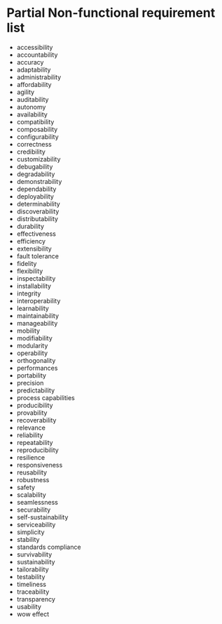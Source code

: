 # Partial Non-functional requirement list

* accessibility 
* accountability 
* accuracy 
* adaptability 
* administrability 
* affordability 
* agility 
* auditability 
* autonomy 
* availability 
* compatibility 
* composability 
* configurability
* correctness 
* credibility 
* customizability 
* debugability 
* degradability 
* demonstrability 
* dependability 
* deployability 
* determinability 
* discoverability 
* distributability 
* durability
* effectiveness 
* efficiency 
* extensibility
* fault tolerance 
* fidelity 
* flexibility 
* inspectability 
* installability 
* integrity 
* interoperability 
* learnability 
* maintainability 
* manageability 
* mobility 
* modifiability 
* modularity 
* operability
* orthogonality 
* performances
* portability 
* precision 
* predictability 
* process capabilities
* producibility 
* provability 
* recoverability 
* relevance 
* reliability
* repeatability 
* reproducibility 
* resilience 
* responsiveness 
* reusability 
* robustness 
* safety 
* scalability 
* seamlessness 
* securability 
* self-sustainability 
* serviceability 
* simplicity 
* stability 
* standards compliance 
* survivability 
* sustainability
* tailorability
* testability
* timeliness
* traceability
* transparency 
* usability  
* wow effect